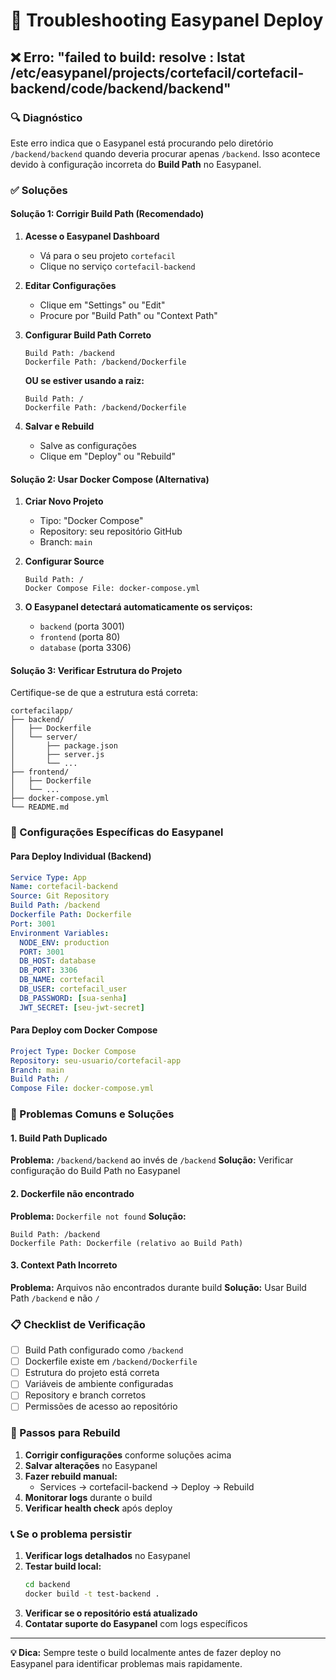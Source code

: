 # 🔧 Troubleshooting Easypanel Deploy

## ❌ Erro: "failed to build: resolve : lstat /etc/easypanel/projects/cortefacil/cortefacil-backend/code/backend/backend"

### 🔍 Diagnóstico
Este erro indica que o Easypanel está procurando pelo diretório `/backend/backend` quando deveria procurar apenas `/backend`. Isso acontece devido à configuração incorreta do **Build Path** no Easypanel.

### ✅ Soluções

#### Solução 1: Corrigir Build Path (Recomendado)

1. **Acesse o Easypanel Dashboard**
   - Vá para o seu projeto `cortefacil`
   - Clique no serviço `cortefacil-backend`

2. **Editar Configurações**
   - Clique em "Settings" ou "Edit"
   - Procure por "Build Path" ou "Context Path"

3. **Configurar Build Path Correto**
   ```
   Build Path: /backend
   Dockerfile Path: /backend/Dockerfile
   ```
   
   **OU se estiver usando a raiz:**
   ```
   Build Path: /
   Dockerfile Path: /backend/Dockerfile
   ```

4. **Salvar e Rebuild**
   - Salve as configurações
   - Clique em "Deploy" ou "Rebuild"

#### Solução 2: Usar Docker Compose (Alternativa)

1. **Criar Novo Projeto**
   - Tipo: "Docker Compose"
   - Repository: seu repositório GitHub
   - Branch: `main`

2. **Configurar Source**
   ```
   Build Path: /
   Docker Compose File: docker-compose.yml
   ```

3. **O Easypanel detectará automaticamente os serviços:**
   - `backend` (porta 3001)
   - `frontend` (porta 80)
   - `database` (porta 3306)

#### Solução 3: Verificar Estrutura do Projeto

Certifique-se de que a estrutura está correta:
```
cortefacilapp/
├── backend/
│   ├── Dockerfile
│   └── server/
│       ├── package.json
│       ├── server.js
│       └── ...
├── frontend/
│   ├── Dockerfile
│   └── ...
├── docker-compose.yml
└── README.md
```

### 🔧 Configurações Específicas do Easypanel

#### Para Deploy Individual (Backend)
```yaml
Service Type: App
Name: cortefacil-backend
Source: Git Repository
Build Path: /backend
Dockerfile Path: Dockerfile
Port: 3001
Environment Variables:
  NODE_ENV: production
  PORT: 3001
  DB_HOST: database
  DB_PORT: 3306
  DB_NAME: cortefacil
  DB_USER: cortefacil_user
  DB_PASSWORD: [sua-senha]
  JWT_SECRET: [seu-jwt-secret]
```

#### Para Deploy com Docker Compose
```yaml
Project Type: Docker Compose
Repository: seu-usuario/cortefacil-app
Branch: main
Build Path: /
Compose File: docker-compose.yml
```

### 🚨 Problemas Comuns e Soluções

#### 1. Build Path Duplicado
**Problema:** `/backend/backend` ao invés de `/backend`
**Solução:** Verificar configuração do Build Path no Easypanel

#### 2. Dockerfile não encontrado
**Problema:** `Dockerfile not found`
**Solução:** 
```
Build Path: /backend
Dockerfile Path: Dockerfile (relativo ao Build Path)
```

#### 3. Context Path Incorreto
**Problema:** Arquivos não encontrados durante build
**Solução:** Usar Build Path `/backend` e não `/`

### 📋 Checklist de Verificação

- [ ] Build Path configurado como `/backend`
- [ ] Dockerfile existe em `/backend/Dockerfile`
- [ ] Estrutura do projeto está correta
- [ ] Variáveis de ambiente configuradas
- [ ] Repository e branch corretos
- [ ] Permissões de acesso ao repositório

### 🔄 Passos para Rebuild

1. **Corrigir configurações** conforme soluções acima
2. **Salvar alterações** no Easypanel
3. **Fazer rebuild manual:**
   - Services → cortefacil-backend → Deploy → Rebuild
4. **Monitorar logs** durante o build
5. **Verificar health check** após deploy

### 📞 Se o problema persistir

1. **Verificar logs detalhados** no Easypanel
2. **Testar build local:**
   ```bash
   cd backend
   docker build -t test-backend .
   ```
3. **Verificar se o repositório está atualizado**
4. **Contatar suporte do Easypanel** com logs específicos

---

**💡 Dica:** Sempre teste o build localmente antes de fazer deploy no Easypanel para identificar problemas mais rapidamente.